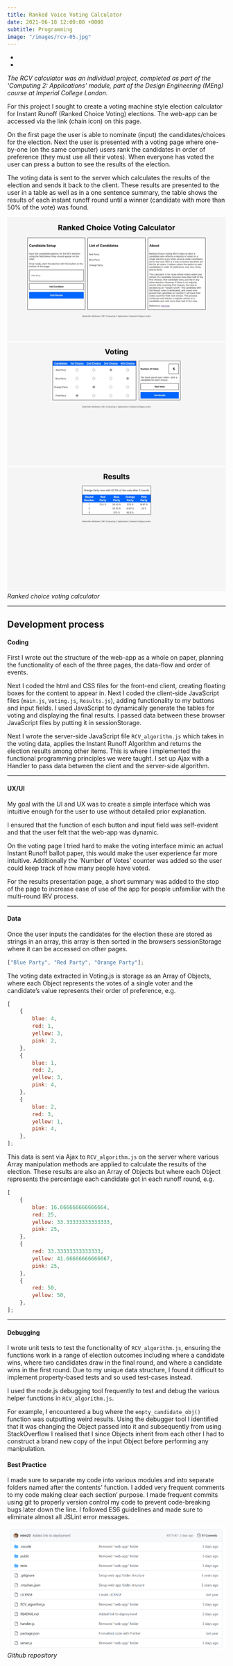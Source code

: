 ```yaml
---
title: Ranked Voice Voting Calculator
date: 2021-06-18 12:00:00 +0000
subtitle: Programming
image: "/images/rcv-05.jpg"
---
```


<div class="sidebar__social">
  <ul class="sidebar__social__list list-reset">
    <li class="sidebar__social__item">
      <a class="sidebar__social__link" href="https://ranked-choice-voting-web-app.vercel.app/" target="_blank" rel="noopener"
        aria-label="Website link"><i class="fa-solid fa-link"></i></a>
    </li>
    <li class="sidebar__social__item">
      <a class="sidebar__social__link" href="https://github.com/mlm20/Ranked-Choice-Voting-Web-App" target="_blank" rel="noopener"
        aria-label="Github link"><i class="fa-brands fa-github"></i></a>
    </li>
  </ul>
</div>

<em>The RCV calculator was an individual project, completed as part of the 'Computing 2: Applications' module, part of the Design Engineering (MEng) course at Imperial College London.</em>

For this project I sought to create a voting machine style election calculator for Instant Runoff (Ranked Choice Voting) elections. The web-app can be accessed via the link (chain icon) on this page.

On the first page the user is able to nominate (input) the candidates/choices for the election. Next the user is presented with a voting page where one-by-one (on the same computer) users rank the candidates in order of preference (they must use all their votes). When everyone has voted the user can press a button to see the results of the election.

The voting data is sent to the server which calculates the results of the election and sends it back to the client. These results are presented to the user in a table as well as in a one sentence summary, the table shows the results of each instant runoff round until a winner (candidate with more than 50% of the vote) was found.

<div class="gallery-box">
  <div class="gallery gallery-columns-3">
    <img src="/images/rcv-01.jpeg" loading="lazy" alt="Project">
    <img src="/images/rcv-02.jpeg" loading="lazy" alt="Project">
    <img src="/images/rcv-03.jpeg" loading="lazy" alt="Project">
  </div>
  <em>Ranked choice voting calculator</em>
</div>

---

## Development process

#### Coding

First I wrote out the structure of the web-app as a whole on paper, planning the functionality of each of the three pages, the data-flow and order of events.

Next I coded the html and CSS files for the front-end client, creating floating boxes for the content to appear in. Next I coded the client-side JavaScript files (`main.js`, `Voting.js`, `Results.js`), adding functionality to my buttons and input fields. I used JavaScript to dynamically generate the tables for voting and displaying the final results. I passed data between these browser JavaScript files by putting it in sessionStorage.

Next I wrote the server-side JavaScript file `RCV_algorithm.js` which takes in the voting data, applies the Instant Runoff Algorithm and returns the election results among other items. This is where I implemented the functional programming principles we were taught. I set up Ajax with a Handler to pass data between the client and the server-side algorithm.

---

#### UX/UI

My goal with the UI and UX was to create a simple interface which was intuitive enough for the user to use without detailed prior explanation.

I ensured that the function of each button and input field was self-evident and that the user felt that the web-app was dynamic.

On the voting page I tried hard to make the voting interface mimic an actual Instant Runoff ballot paper, this would make the user experience far more intuitive. Additionally the 'Number of Votes' counter was added so the user could keep track of how many people have voted.

For the results presentation page, a short summary was added to the stop of the page to increase ease of use of the app for people unfamiliar with the multi-round IRV process.

---

#### Data

Once the user inputs the candidates for the election these are stored as strings in an array, this array is then sorted in the browsers sessionStorage where it can be accessed on other pages.

```js
["Blue Party", "Red Party", "Orange Party"];
```

The voting data extracted in Voting.js is storage as an Array of Objects, where each Object represents the votes of a single voter and the candidate’s value represents their order of preference, e.g.

```js
[
    {
        blue: 4,
        red: 1,
        yellow: 3,
        pink: 2,
    },
    {
        blue: 1,
        red: 2,
        yellow: 3,
        pink: 4,
    },
    {
        blue: 2,
        red: 3,
        yellow: 1,
        pink: 4,
    },
];
```

This data is sent via Ajax to `RCV_algorithm.js` on the server where various Array manipulation methods are applied to calculate the results of the election. These results are also an Array of Objects but where each Object represents the percentage each candidate got in each runoff round, e.g.

```js
[
    {
        blue: 16.666666666666664,
        red: 25,
        yellow: 33.33333333333333,
        pink: 25,
    },
    {
        red: 33.33333333333333,
        yellow: 41.66666666666667,
        pink: 25,
    },
    {
        red: 50,
        yellow: 50,
    },
];
```

---

#### Debugging

I wrote unit tests to test the functionality of `RCV_algorithm.js`, ensuring the functions work in a range of election outcomes including where a candidate wins, where two candidates draw in the final round, and where a candidate wins in the first round. Due to my unique data structure, I found it difficult to implement property-based tests and so used test-cases instead.

I used the node.js debugging tool frequently to test and debug the various helper functions in `RCV_algorithm.js`.

For example, I encountered a bug where the `empty_candidate_obj()` function was outputting weird results. Using the debugger tool I identified that it was changing the Object passed into it and subsequently from using StackOverflow I realised that I since Objects inherit from each other I had to construct a brand new copy of the input Object before performing any manipulation.

#### Best Practice

I made sure to separate my code into various modules and into separate folders named after the contents’ function. I added very frequent comments to my code making clear each section’ purpose. I made frequent commits using git to properly version control my code to prevent code-breaking bugs later down the line. I followed ES6 guidelines and made sure to eliminate almost all JSLint error messages.

![Visual Sound system diagram](/images/rcv-04.png)
*Github repository*
